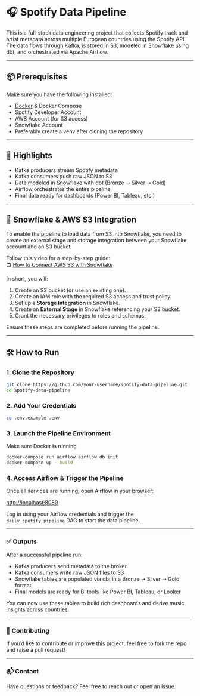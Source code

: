 # 🎧 Spotify Data Pipeline

This is a full-stack data engineering project that collects Spotify track and artist metadata across multiple European countries using the Spotify API. The data flows through Kafka, is stored in S3, modeled in Snowflake using dbt, and orchestrated via Apache Airflow.

---

## 📦 Prerequisites

Make sure you have the following installed:

- [Docker](https://www.docker.com/) & Docker Compose  
- Spotify Developer Account  
- AWS Account (for S3 access)  
- Snowflake Account
- Preferably create a venv after cloning the repository

---

## 🚀  Highlights

- Kafka producers stream Spotify metadata  
- Kafka consumers push raw JSON to S3  
- Data modeled in Snowflake with dbt (Bronze ➝ Silver ➝ Gold)  
- Airflow orchestrates the entire pipeline  
- Final data ready for dashboards (Power BI, Tableau, etc.)

---

## 🧩 Snowflake & AWS S3 Integration

To enable the pipeline to load data from S3 into Snowflake, you need to create an external stage and storage integration between your Snowflake account and an S3 bucket.

Follow this video for a step-by-step guide:  
📺 [How to Connect AWS S3 with Snowflake](https://www.youtube.com/watch?v=roXlSAvx6Kg&t=742s)

In short, you will:

1. Create an S3 bucket (or use an existing one).
2. Create an IAM role with the required S3 access and trust policy.
3. Set up a **Storage Integration** in Snowflake.
4. Create an **External Stage** in Snowflake referencing your S3 bucket.
5. Grant the necessary privileges to roles and schemas.

Ensure these steps are completed before running the pipeline.

---

## 🛠 How to Run

### 1. Clone the Repository

```bash
git clone https://github.com/your-username/spotify-data-pipeline.git
cd spotify-data-pipeline
```
### 2. Add Your Credentials

```bash
cp .env.example .env
```
### 3. Launch the Pipeline Environment

Make sure Docker is running

```bash
docker-compose run airflow airflow db init
docker-compose up --build
```
### 4. Access Airflow & Trigger the Pipeline

Once all services are running, open Airflow in your browser:

[http://localhost:8080](http://localhost:8080)

Log in using your Airflow credentials and trigger the `daily_spotify_pipeline` DAG to start the data pipeline.

---

### ✅ Outputs

After a successful pipeline run:

- Kafka producers send metadata to the broker
- Kafka consumers write raw JSON files to S3
- Snowflake tables are populated via dbt in a Bronze ➝ Silver ➝ Gold format
- Final models are ready for BI tools like Power BI, Tableau, or Looker

You can now use these tables to build rich dashboards and derive music insights across countries.

---

### 🙌 Contributing

If you’d like to contribute or improve this project, feel free to fork the repo and raise a pull request!

---

### 📬 Contact

Have questions or feedback? Feel free to reach out or open an issue.
